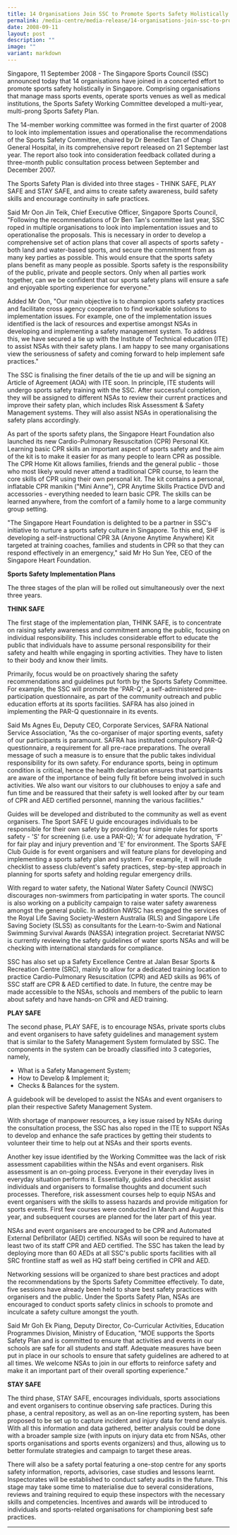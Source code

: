 ```yaml
---
title: 14 Organisations Join SSC to Promote Sports Safety Holistically in Singapore
permalink: /media-centre/media-release/14-organisations-join-ssc-to-promote-sports-safety-holistically/
date: 2008-09-11
layout: post
description: ""
image: ""
variant: markdown
---
```

Singapore, 11 September 2008 - The Singapore Sports Council (SSC) announced today that 14 organisations have joined in a concerted effort to promote sports safety holistically in Singapore. Comprising organisations that manage mass sports events, operate sports venues as well as medical institutions, the Sports Safety Working Committee developed a multi-year, multi-prong Sports Safety Plan.

The 14-member working committee was formed in the first quarter of 2008 to look into implementation issues and operationalise the recommendations of the Sports Safety Committee, chaired by Dr Benedict Tan of Changi General Hospital, in its comprehensive report released on 21 September last year. The report also took into consideration feedback collated during a three-month public consultation process between September and December 2007.

The Sports Safety Plan is divided into three stages - THINK SAFE, PLAY SAFE and STAY SAFE, and aims to create safety awareness, build safety skills and encourage continuity in safe practices.

Said Mr Oon Jin Teik, Chief Executive Officer, Singapore Sports Council, "Following the recommendations of Dr Ben Tan's committee last year, SSC roped in multiple organisations to look into implementation issues and to operationalise the proposals. This is necessary in order to develop a comprehensive set of action plans that cover all aspects of sports safety - both land and water-based sports, and secure the commitment from as many key parties as possible. This would ensure that the sports safety plans benefit as many people as possible. Sports safety is the responsibility of the public, private and people sectors. Only when all parties work together, can we be confident that our sports safety plans will ensure a safe and enjoyable sporting experience for everyone."

Added Mr Oon, "Our main objective is to champion sports safety practices and facilitate cross agency cooperation to find workable solutions to implementation issues. For example, one of the implementation issues identified is the lack of resources and expertise amongst NSAs in developing and implementing a safety management system. To address this, we have secured a tie up with the Institute of Technical education (ITE) to assist NSAs with their safety plans. I am happy to see many organisations view the seriousness of safety and coming forward to help implement safe practices."

The SSC is finalising the finer details of the tie up and will be signing an Article of Agreement (AOA) with ITE soon. In principle, ITE students will undergo sports safety training with the SSC. After successful completion, they will be assigned to different NSAs to review their current practices and improve their safety plan, which includes Risk Assessment &amp; Safety Management systems. They will also assist NSAs in operationalising the safety plans accordingly.

As part of the sports safety plans, the Singapore Heart Foundation also launched its new Cardio-Pulmonary Resuscitation (CPR) Personal Kit. Learning basic CPR skills an important aspect of sports safety and the aim of the kit is to make it easier for as many people to learn CPR as possible. The CPR Home Kit allows families, friends and the general public - those who most likely would never attend a traditional CPR course, to learn the core skills of CPR using their own personal kit. The kit contains a personal, inflatable CPR manikin ("Mini Anne"), CPR Anytime Skills Practice DVD and accessories - everything needed to learn basic CPR. The skills can be learned anywhere, from the comfort of a family home to a large community group setting.

"The Singapore Heart Foundation is delighted to be a partner in SSC's initiative to nurture a sports safety culture in Singapore. To this end, SHF is developing a self-instructional CPR 3A (Anyone Anytime Anywhere) Kit targeted at training coaches, families and students in CPR so that they can respond effectively in an emergency," said Mr Ho Sun Yee, CEO of the Singapore Heart Foundation.

**Sports Safety Implementation Plans**<br>

The three stages of the plan will be rolled out simultaneously over the next three years.

**THINK SAFE**<br>

The first stage of the implementation plan, THINK SAFE, is to concentrate on raising safety awareness and commitment among the public, focusing on individual responsibility. This includes considerable effort to educate the public that individuals have to assume personal responsibility for their safety and health while engaging in sporting activities. They have to listen to their body and know their limits.

Primarily, focus would be on proactively sharing the safety recommendations and guidelines put forth by the Sports Safety Committee. For example, the SSC will promote the 'PAR-Q', a self-administered pre-participation questionnaire, as part of the community outreach and public education efforts at its sports facilities. SAFRA has also joined in implementing the PAR-Q questionnaire in its events.

Said Ms Agnes Eu, Deputy CEO, Corporate Services, SAFRA National Service Association, "As the co-organiser of major sporting events, safety of our participants is paramount. SAFRA has instituted compulsory PAR-Q questionnaire, a requirement for all pre-race preparations. The overall message of such a measure is to ensure that the public takes individual responsibility for its own safety. For endurance sports, being in optimum condition is critical, hence the health declaration ensures that participants are aware of the importance of being fully fit before being involved in such activities. We also want our visitors to our clubhouses to enjoy a safe and fun time and be reassured that their safety is well looked after by our team of CPR and AED certified personnel, manning the various facilities."

Guides will be developed and distributed to the community as well as event organisers. The Sport SAFE U guide encourages individuals to be responsible for their own safety by providing four simple rules for sports safety - 'S' for screening (i.e. use a PAR-Q); 'A' for adequate hydration, 'F' for fair play and injury prevention and 'E' for environment. The Sports SAFE Club Guide is for event organisers and will feature plans for developing and implementing a sports safety plan and system. For example, it will include checklist to assess club/event's safety practices, step-by-step approach in planning for sports safety and holding regular emergency drills.

With regard to water safety, the National Water Safety Council (NWSC) discourages non-swimmers from participating in water sports. The council is also working on a publicity campaign to raise water safety awareness amongst the general public. In addition NWSC has engaged the services of the Royal Life Saving Society-Western Australia (RLS) and Singapore Life Saving Society (SLSS) as consultants for the Learn-to-Swim and National Swimming Survival Awards (NASSA) integration project. Secretariat NWSC is currently reviewing the safety guidelines of water sports NSAs and will be checking with international standards for compliance.

SSC has also set up a Safety Excellence Centre at Jalan Besar Sports &amp; Recreation Centre (SRC), mainly to allow for a dedicated training location to practice Cardio-Pulmonary Resuscitation (CPR) and AED skills as 96% of SSC staff are CPR &amp; AED certified to date. In future, the centre may be made accessible to the NSAs, schools and members of the public to learn about safety and have hands-on CPR and AED training.

**PLAY SAFE**<br>

The second phase, PLAY SAFE, is to encourage NSAs, private sports clubs and event organisers to have safety guidelines and management system that is similar to the Safety Management System formulated by SSC. The components in the system can be broadly classified into 3 categories, namely,

* What is a Safety Management System;
* How to Develop &amp; Implement it;
* Checks &amp; Balances for the system.

A guidebook will be developed to assist the NSAs and event organisers to plan their respective Safety Management System.

With shortage of manpower resources, a key issue raised by NSAs during the consultation process, the SSC has also roped in the ITE to support NSAs to develop and enhance the safe practices by getting their students to volunteer their time to help out at NSAs and their sports events.

Another key issue identified by the Working Committee was the lack of risk assessment capabilities within the NSAs and event organisers. Risk assessment is an on-going process. Everyone in their everyday lives in everyday situation performs it. Essentially, guides and checklist assist individuals and organisers to formalise thoughts and document such processes. Therefore, risk assessment courses help to equip NSAs and event organisers with the skills to assess hazards and provide mitigation for sports events. First few courses were conducted in March and August this year, and subsequent courses are planned for the later part of this year.

NSAs and event organisers are encouraged to be CPR and Automated External Defibrillator (AED) certified. NSAs will soon be required to have at least two of its staff CPR and AED certified. The SSC has taken the lead by deploying more than 60 AEDs at all SSC's public sports facilities with all SRC frontline staff as well as HQ staff being certified in CPR and AED.

Networking sessions will be organized to share best practices and adopt the recommendations by the Sports Safety Committee effectively. To date, five sessions have already been held to share best safety practices with organisers and the public. Under the Sports Safety Plan, NSAs are encouraged to conduct sports safety clinics in schools to promote and inculcate a safety culture amongst the youth.

Said Mr Goh Ek Piang, Deputy Director, Co-Curricular Activities, Education Programmes Division, Ministry of Education, "MOE supports the Sports Safety Plan and is committed to ensure that activities and events in our schools are safe for all students and staff. Adequate measures have been put in place in our schools to ensure that safety guidelines are adhered to at all times. We welcome NSAs to join in our efforts to reinforce safety and make it an important part of their overall sporting experience."

**STAY SAFE**<br>

The third phase, STAY SAFE, encourages individuals, sports associations and event organisers to continue observing safe practices. During this phase, a central repository, as well as an on-line reporting system, has been proposed to be set up to capture incident and injury data for trend analysis. With all this information and data gathered, better analysis could be done with a broader sample size (with inputs on injury data etc from NSAs, other sports organisations and sports events organizers) and thus, allowing us to better formulate strategies and campaign to target these areas.

There will also be a safety portal featuring a one-stop centre for any sports safety information, reports, advisories, case studies and lessons learnt. Inspectorates will be established to conduct safety audits in the future. This stage may take some time to materialise due to several considerations, reviews and training required to equip these inspectors with the necessary skills and competencies. Incentives and awards will be introduced to individuals and sports-related organisations for championing best safe practices.

---
